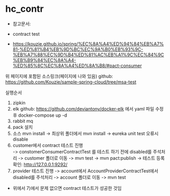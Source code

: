 # hc_contr

* 참고문서:
+ contract test
- https://kouzie.github.io/spring/%EC%8A%A4%ED%94%84%EB%A7%81-%ED%81%B4%EB%9D%BC%EC%9A%B0%EB%93%9C-%EB%A7%88%EC%9D%B4%ED%81%AC%EB%A1%9C%EC%84%9C%EB%B9%84%EC%8A%A4-%ED%85%8C%EC%8A%A4%ED%8A%B8/#pact-consumer

위 페이지에 포함된 소스링크(페이지에 나와 있음)
github: https://github.com/Kouzie/sample-spring-cloud/tree/msa-test

실행순서
1) zipkin
2) elk
   github: https://github.com/deviantony/docker-elk 에서 yaml 파일 수정 후
   docker-compose up -d 
3) rabbit mq
4) pack 설치
5) 소스 mvn install
   -> 최상위 폴더에서 mvn install
   -> eureka unit test 오류시 disable
6) customer에서 contract 테스트 진행   
   -> constomerConsumerContractTest 를 테스트 하기 전에 disabled를 주석처리
   -> customer 폴더로 이동
   -> mvn test
   -> mvn pact:publish
   -> 테스트 등록확인: http://127.0.0.1:9292/
7) provider 테스트 진행
   -> account에서 AccountProviderContractTest에서 disabled를 주석처리
   -> account 폴더로 이동
   -> mvn test

* 위에서 7)에서 문제 없으면 contract 테스트가 성공한 것임
